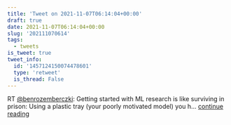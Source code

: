 ```yaml
---
title: 'Tweet on 2021-11-07T06:14:04+00:00'
draft: true
date: 2021-11-07T06:14:04+00:00
slug: '202111070614'
tags:
  - tweets
is_tweet: true
tweet_info:
  id: '1457124150074478601'
  type: 'retweet'
  is_thread: False
---
```




RT [@benrozemberczki](https://x.com/benrozemberczki): Getting started with ML research is like surviving in prison: Using a plastic tray (your poorly motivated model) you h… [continue reading](https://x.com/sytelus/status/1457124150074478601)
